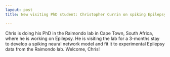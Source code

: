 ```yaml
---
layout: post
title: New visiting PhD student: Christopher Currin on spiking Epilepsy!

---
```


Chris is doing his PhD in the Raimondo lab in Cape Town, South Africa, where he
is working on Epilepsy. He is visiting the lab for a 3-months stay to develop a
spiking neural network model and fit it to experimental Epilepsy data from the
Raimondo lab. Welcome, Chris!
